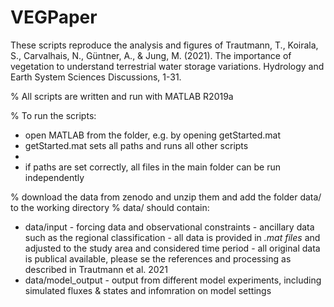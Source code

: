# VEGPaper
These scripts reproduce the analysis and figures of Trautmann, T., Koirala, S., Carvalhais, N., Güntner, A., &amp; Jung, M. (2021). The importance of vegetation to understand terrestrial water storage variations. Hydrology and Earth System Sciences Discussions, 1-31.

% All scripts are written and run with MATLAB R2019a

% To run the scripts:
- open MATLAB from the folder, e.g. by opening getStarted.mat
- getStarted.mat sets all paths and runs all other scripts
- 
- if paths are set correctly, all files in the main folder can be run independently

% download the data from zenodo and unzip them and add the folder data/ to the working directory
% data/ should contain:
  * data/input 	- forcing data and observational constraints 
  						  - ancillary data such as the regional classification
  						  - all data is provided in *.mat files* and adjusted to the study area and considered time period
  						  - all original data is publical available, please se the references and processing as described in Trautmann et al. 2021
  * data/model_output 	- output from different model experiments, including simulated fluxes & states and infomration on model settings
